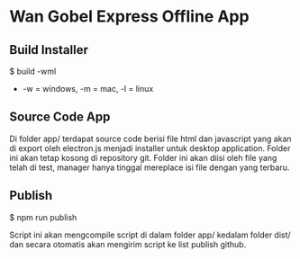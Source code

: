 # Wan Gobel Express Offline App
## Build Installer
$ build -wml
* -w = windows, -m = mac, -l = linux
## Source Code App
Di folder app/ terdapat source code berisi file html dan javascript yang akan di export oleh electron.js menjadi installer untuk desktop application.
Folder ini akan tetap kosong di repository git. Folder ini akan diisi oleh file yang telah di test, manager hanya tinggal mereplace isi file dengan yang terbaru.
## Publish

$ npm run publish

Script ini akan mengcompile script di dalam folder app/ kedalam folder dist/ dan secara otomatis akan mengirim script ke list publish github.
